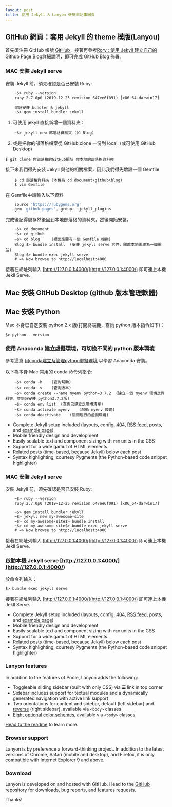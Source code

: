 ```yaml
---
layout: post
title: 使用 Jekyll & Lanyon 做簡單記事網頁
---
```


## GitHub 網頁：套用 Jekyll 的 theme 模版(Lanyou)

首先須注冊 GitHub 帳號 [GitHub](https://github.com/)，接著再參考[Rory : 使用 Jekyll 建立自己的 Github Page Blog](https://nk910216.github.io/2017/02/05/HowToSetupBlog/)詳細說明，即可完成 GitHub Blog 佈署。

### MAC 安裝 Jekyll serve

安裝 Jekyll 前，須先確認是否已安裝 Ruby:

```
    ~$> ruby --version
    ruby 2.7.0p0 (2019-12-25 revision 647ee6f091) [x86_64-darwin17]

    同時安裝 bundler & jekyll
    ~$> gem install bundler jekyll
```
 
1. 可使用 jekyll 直接新增一個資料夾：
```
    ~$> jekyll new 部落格資料夾 (如 Blog)
```

2. 或是把你的部落格檔案從 GitHub clone 一份到 local. (或可使用 GitHub Desktop)

```$ git clone 你部落格的GitHub網址 你本地的部落格資料夾```

接下來我們得先安裝 Jekyll 與他的相關檔案，因此我們得先增設一個 Gemfile

```
    $ cd 部落格資料夾 (本機為 cd document\github\blog)
    $ vim Gemfile
```

在 Gemfile中請輸入以下資料
```javascript
    source 'https://rubygems.org'
    gem 'github-pages', group: :jekyll_plugins
```
完成後記得儲存然後回到本地部落格的資料夾，然後開始安裝。

```
    ~$> cd document
    ~$> cd github
    ~$> cd blog     (裡面應要有一個 Gemfile 檔案)
    Blog $> bundle install  (安裝 jekyll serve 套件，開啟本地後即為一個網站)
    Blog $> bundle exec jekyll serve
    # => Now browse to http://localhost:4000
```

接著在網址列輸入 [http://127.0.0.1:4000/](http://127.0.0.1:4000/) 即可連上本機 Jekll Serve.

## Mac 安裝 GitHub Desktop (github 版本管理軟體)



## Mac 安裝 Python

Mac 本身已自定安裝 python 2.x 版(打開終端機，查詢 python 版本指令如下)： 

```$> python --version```

### 使用 Anaconda 建立虛擬環境，可切換不同的 python 版本環境

參考這篇 [用conda建立及管理python虛擬環境](https://medium.com/python4u/%E7%94%A8conda%E5%BB%BA%E7%AB%8B%E5%8F%8A%E7%AE%A1%E7%90%86python%E8%99%9B%E6%93%AC%E7%92%B0%E5%A2%83-b61fd2a76566) 以學習 Anaconda 安裝。

以下為本身 Mac 常用的 conda 命令列指令:

```
    ~$> conda -h    (查詢幫助)
    ~$> conda -v    (查詢版本)
    ~$> conda create --name myenv python=3.7.2  (建立一個 myenv 環境及資料夾，並同時安裝 python3.7.2版)
    ~$> conda env list  (查詢已建立之環境清單)
    ~$> conda activate myenv    (啟動 myenv 環璄)
    ~$> conda deactivate    (關閉現行的虛擬環境)
```


* Complete Jekyll setup included (layouts, config, [404](/404), [RSS feed](/atom.xml), posts, and [example page](/about))
* Mobile friendly design and development
* Easily scalable text and component sizing with `rem` units in the CSS
* Support for a wide gamut of HTML elements
* Related posts (time-based, because Jekyll) below each post
* Syntax highlighting, courtesy Pygments (the Python-based code snippet highlighter)

### MAC 安裝 Jekyll serve

安裝 Jekyll 前，須先確認是否已安裝 Ruby:

```
    ~$> ruby --version
    ruby 2.7.0p0 (2019-12-25 revision 647ee6f091) [x86_64-darwin17]

    ~$> gem install bundler jekyll
    ~$> jekyll new my-awesome-site
    ~$> cd my-awesome-site$> bundle install
    ~$> cd my-awesome-site$> bundle exec jekyll serve
    # => Now browse to http://localhost:4000
```


接著在網址列輸入 [http://127.0.0.1:4000/](http://127.0.0.1:4000/) 即可連上本機 Jekll Serve.

### 啟動本機 Jekyll serve [http://127.0.0.1:4000/](http://127.0.0.1:4000/)

於命令列輸入： 

```$> bundle exec jekyll serve```

接著在網址列輸入 [http://127.0.0.1:4000/](http://127.0.0.1:4000/) 即可連上本機 Jekll Serve.

* Complete Jekyll setup included (layouts, config, [404](/404), [RSS feed](/atom.xml), posts, and [example page](/about))
* Mobile friendly design and development
* Easily scalable text and component sizing with `rem` units in the CSS
* Support for a wide gamut of HTML elements
* Related posts (time-based, because Jekyll) below each post
* Syntax highlighting, courtesy Pygments (the Python-based code snippet highlighter)

### Lanyon features

In addition to the features of Poole, Lanyon adds the following:

* Toggleable sliding sidebar (built with only CSS) via **☰** link in top corner
* Sidebar includes support for textual modules and a dynamically generated navigation with active link support
* Two orientations for content and sidebar, default (left sidebar) and [reverse](https://github.com/poole/lanyon#reverse-layout) (right sidebar), available via `<body>` classes
* [Eight optional color schemes](https://github.com/poole/lanyon#themes), available via `<body>` classes

[Head to the readme](https://github.com/poole/lanyon#readme) to learn more.

### Browser support

Lanyon is by preference a forward-thinking project. In addition to the latest versions of Chrome, Safari (mobile and desktop), and Firefox, it is only compatible with Internet Explorer 9 and above.

### Download

Lanyon is developed on and hosted with GitHub. Head to the <a href="https://github.com/poole/lanyon">GitHub repository</a> for downloads, bug reports, and features requests.

Thanks!
